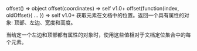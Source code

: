 offset()  ⇒ object
offset(coordinates)  ⇒ self v1.0+
offset(function(index, oldOffset){ ... })  ⇒ self v1.0+
获取元素在文档中的位置。返回一个具有属性的对象: 顶部、左边、宽度和高度。

当给定一个左边和顶部都有属性的对象时，使用这些值相对于文档定位集合中的每个元素。